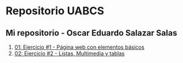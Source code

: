 # Repositorio UABCS
Mi repositorio - Oscar Eduardo Salazar Salas
---
1. [01: Ejercicio #1 - Página web con elementos básicos](/trabajo1/index.html)
2. [02: Ejercicio #2 - Listas, Multimedia y tablas](trabajo2/index.html)


